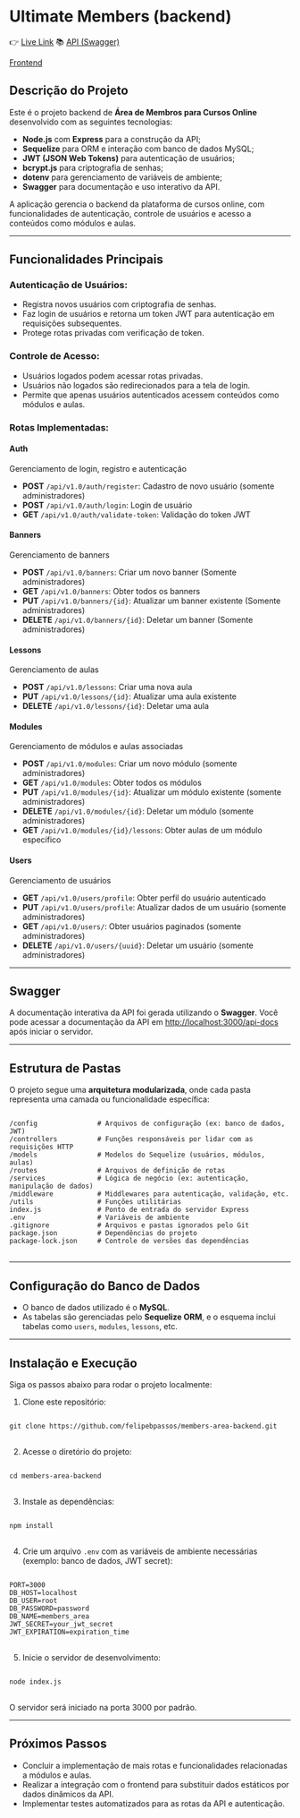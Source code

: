 # Ultimate Members (backend)

👉 [Live Link](https://github.com/felipebpassos/members-area-react-ts-tailwind)
📚 [API (Swagger)](https://github.com/felipebpassos/members-area-react-ts-tailwind)

[Frontend](https://github.com/felipebpassos/members-area-react-ts-tailwind)

## Descrição do Projeto

Este é o projeto backend de **Área de Membros para Cursos Online** desenvolvido com as seguintes tecnologias:
- **Node.js** com **Express** para a construção da API;
- **Sequelize** para ORM e interação com banco de dados MySQL;
- **JWT (JSON Web Tokens)** para autenticação de usuários;
- **bcrypt.js** para criptografia de senhas;
- **dotenv** para gerenciamento de variáveis de ambiente;
- **Swagger** para documentação e uso interativo da API.

A aplicação gerencia o backend da plataforma de cursos online, com funcionalidades de autenticação, controle de usuários e acesso a conteúdos como módulos e aulas.

---

## Funcionalidades Principais

### Autenticação de Usuários:
- Registra novos usuários com criptografia de senhas.
- Faz login de usuários e retorna um token JWT para autenticação em requisições subsequentes.
- Protege rotas privadas com verificação de token.

### Controle de Acesso:
- Usuários logados podem acessar rotas privadas.
- Usuários não logados são redirecionados para a tela de login.
- Permite que apenas usuários autenticados acessem conteúdos como módulos e aulas.

### Rotas Implementadas:

#### Auth
Gerenciamento de login, registro e autenticação

- **POST** `/api/v1.0/auth/register`: Cadastro de novo usuário (somente administradores)
- **POST** `/api/v1.0/auth/login`: Login de usuário
- **GET** `/api/v1.0/auth/validate-token`: Validação do token JWT

#### Banners
Gerenciamento de banners

- **POST** `/api/v1.0/banners`: Criar um novo banner (Somente administradores)
- **GET** `/api/v1.0/banners`: Obter todos os banners
- **PUT** `/api/v1.0/banners/{id}`: Atualizar um banner existente (Somente administradores)
- **DELETE** `/api/v1.0/banners/{id}`: Deletar um banner (Somente administradores)

#### Lessons
Gerenciamento de aulas

- **POST** `/api/v1.0/lessons`: Criar uma nova aula
- **PUT** `/api/v1.0/lessons/{id}`: Atualizar uma aula existente
- **DELETE** `/api/v1.0/lessons/{id}`: Deletar uma aula

#### Modules
Gerenciamento de módulos e aulas associadas

- **POST** `/api/v1.0/modules`: Criar um novo módulo (somente administradores)
- **GET** `/api/v1.0/modules`: Obter todos os módulos
- **PUT** `/api/v1.0/modules/{id}`: Atualizar um módulo existente (somente administradores)
- **DELETE** `/api/v1.0/modules/{id}`: Deletar um módulo (somente administradores)
- **GET** `/api/v1.0/modules/{id}/lessons`: Obter aulas de um módulo específico

#### Users
Gerenciamento de usuários

- **GET** `/api/v1.0/users/profile`: Obter perfil do usuário autenticado
- **PUT** `/api/v1.0/users/profile`: Atualizar dados de um usuário (somente administradores)
- **GET** `/api/v1.0/users/`: Obter usuários paginados (somente administradores)
- **DELETE** `/api/v1.0/users/{uuid}`: Deletar um usuário (somente administradores)

---

## Swagger

A documentação interativa da API foi gerada utilizando o **Swagger**. Você pode acessar a documentação da API em [http://localhost:3000/api-docs](http://localhost:3000/api-docs) após iniciar o servidor.

---

## Estrutura de Pastas

O projeto segue uma **arquitetura modularizada**, onde cada pasta representa uma camada ou funcionalidade específica:

<pre>
<code>
/config               # Arquivos de configuração (ex: banco de dados, JWT)
/controllers          # Funções responsáveis por lidar com as requisições HTTP
/models               # Modelos do Sequelize (usuários, módulos, aulas)
/routes               # Arquivos de definição de rotas
/services             # Lógica de negócio (ex: autenticação, manipulação de dados)
/middleware           # Middlewares para autenticação, validação, etc.
/utils                # Funções utilitárias
index.js              # Ponto de entrada do servidor Express
.env                  # Variáveis de ambiente
.gitignore            # Arquivos e pastas ignorados pelo Git
package.json          # Dependências do projeto
package-lock.json     # Controle de versões das dependências
</code>
</pre>

---

## Configuração do Banco de Dados

- O banco de dados utilizado é o **MySQL**.
- As tabelas são gerenciadas pelo **Sequelize ORM**, e o esquema inclui tabelas como `users`, `modules`, `lessons`, etc.

---

## Instalação e Execução

Siga os passos abaixo para rodar o projeto localmente:

1. Clone este repositório:

<pre>
<code>
git clone https://github.com/felipebpassos/members-area-backend.git
</code>
</pre>

2. Acesse o diretório do projeto:

<pre>
<code>
cd members-area-backend
</code>
</pre>

3. Instale as dependências:

<pre>
<code>
npm install
</code>
</pre>

4. Crie um arquivo `.env` com as variáveis de ambiente necessárias (exemplo: banco de dados, JWT secret):

<pre>
<code>
PORT=3000
DB_HOST=localhost
DB_USER=root
DB_PASSWORD=password
DB_NAME=members_area
JWT_SECRET=your_jwt_secret
JWT_EXPIRATION=expiration_time
</code>
</pre>

5. Inicie o servidor de desenvolvimento:

<pre>
<code>
node index.js
</code>
</pre>

O servidor será iniciado na porta 3000 por padrão.

---

## Próximos Passos

- Concluir a implementação de mais rotas e funcionalidades relacionadas a módulos e aulas.
- Realizar a integração com o frontend para substituir dados estáticos por dados dinâmicos da API.
- Implementar testes automatizados para as rotas da API e autenticação.
